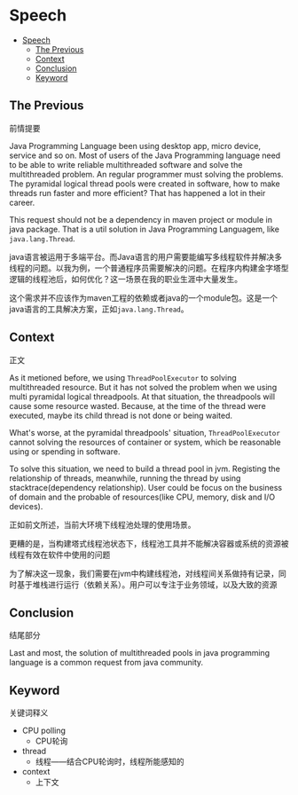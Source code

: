 # Speech

- [Speech](#speech)
  - [The Previous](#the-previous)
  - [Context](#context)
  - [Conclusion](#conclusion)
  - [Keyword](#keyword)

## The Previous

前情提要

Java Programming Language been using desktop app, micro device, service and so on. Most of users of the Java Programming language need to be able to write reliable multithreaded software and solve the multithreaded problem. An regular programmer must solving the problems. The pyramidal logical thread pools were created in software, how to make threads run faster and more efficient? That has happened a lot in their career.

This request should not be a dependency in maven project or module in java package. That is a util solution in Java Programming Languagem, like `java.lang.Thread`.

java语言被运用于多端平台。而Java语言的用户需要能编写多线程软件并解决多线程的问题。以我为例，一个普通程序员需要解决的问题。在程序内构建金字塔型逻辑的线程池后，如何优化？这一场景在我的职业生涯中大量发生。

这个需求并不应该作为maven工程的依赖或者java的一个module包。这是一个java语言的工具解决方案，正如`java.lang.Thread`。

## Context

正文

As it metioned before, we using `ThreadPoolExecutor` to solving multithreaded resource. But it has not solved the problem when we using multi pyramidal logical threadpools. At that situation, the threadpools will cause some resource wasted. Because, at the time of the thread were executed, maybe its child thread is not done or being waited.

What's worse, at the pyramidal threadpools' situation, `ThreadPoolExecutor` cannot solving the resources of container or system, which be reasonable using or spending in software. 

To solve this situation, we need to build a thread pool in jvm. Registing the relationship of threads, meanwhile, running the thread by using stacktrace(dependency relationship). User could be focus on the business of domain and the probable of resources(like CPU, memory, disk and I/O devices).

正如前文所述，当前大环境下线程池处理的使用场景。

更糟的是，当构建塔式线程池状态下，线程池工具并不能解决容器或系统的资源被线程有效在软件中使用的问题

为了解决这一现象，我们需要在jvm中构建线程池，对线程间关系做持有记录，同时基于堆栈进行运行（依赖关系）。用户可以专注于业务领域，以及大致的资源


## Conclusion

结尾部分

Last and most, the solution of multithreaded pools in java programming language is a common request from java community.


## Keyword

关键词释义

* CPU polling
  * CPU轮询
* thread
  * 线程——结合CPU轮询时，线程所能感知的
* context
  * 上下文
